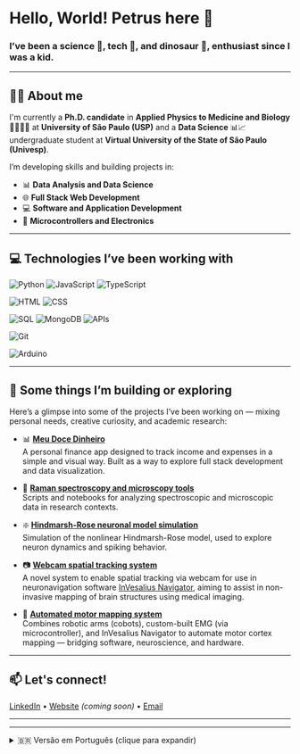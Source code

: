 # Hello, World! Petrus here 👾

<!-- You can also add a banner or image here -->

### I’ve been a science 🧪, tech 💾, and dinosaur 🦖, enthusiast since I was a kid.
---

## 👨‍🔬 About me

I'm currently a **Ph.D. candidate** in **Applied Physics to Medicine and Biology** 👩🏻‍🔬🩻 at **University of São Paulo (USP)** and a **Data Science** 📊📈 undergraduate student at **Virtual University of the State of São Paulo (Univesp)**.

I’m developing skills and building projects in:
- 📊 **Data Analysis and Data Science**
- 🌐 **Full Stack Web Development**
- 💻 **Software and Application Development**
- 🤖 **Microcontrollers and Electronics**

---

## 💻 Technologies I’ve been working with

<!-- LANGUAGES -->
![Python](https://img.shields.io/badge/Python-3776AB?style=for-the-badge&logo=python&logoColor=white)
![JavaScript](https://img.shields.io/badge/JavaScript-F7DF1E?style=for-the-badge&logo=javascript&logoColor=black)
![TypeScript](https://img.shields.io/badge/TypeScript-3178C6?style=for-the-badge&logo=typescript&logoColor=white)

<!-- FRONT-END -->
![HTML](https://img.shields.io/badge/HTML5-E34F26?style=for-the-badge&logo=html5&logoColor=white)
![CSS](https://img.shields.io/badge/CSS3-1572B6?style=for-the-badge&logo=css3&logoColor=white)

<!-- BACK-END / DB -->
![SQL](https://img.shields.io/badge/SQL-336791?style=for-the-badge&logo=postgresql&logoColor=white)
![MongoDB](https://img.shields.io/badge/MongoDB-47A248?style=for-the-badge&logo=mongodb&logoColor=white)
![APIs](https://img.shields.io/badge/APIs-000000?style=for-the-badge&logo=cloudflare&logoColor=white)

<!-- TOOLS -->
![Git](https://img.shields.io/badge/Git-F05032?style=for-the-badge&logo=git&logoColor=white)

<!-- HARDWARE -->
![Arduino](https://img.shields.io/badge/Arduino-00979D?style=for-the-badge&logo=arduino&logoColor=white)

---

## 🧪 Some things I’m building or exploring

Here’s a glimpse into some of the projects I’ve been working on — mixing personal needs, creative curiosity, and academic research:

- 📊 **[Meu Doce Dinheiro](https://github.com/PetrusKirsten/meu-doce-dinheiro)**  
  A personal finance app designed to track income and expenses in a simple and visual way. Built as a way to explore full stack development and data visualization.

- 🔬 **[Raman spectroscopy and microscopy tools](https://github.com/PetrusKirsten/RamanAnalysis)**  
  Scripts and notebooks for analyzing spectroscopic and microscopic data in research contexts.

- ❇️ **[Hindmarsh-Rose neuronal model simulation](https://github.com/PetrusKirsten/simulacao-neuronal-HR)**  
  Simulation of the nonlinear Hindmarsh-Rose model, used to explore neuron dynamics and spiking behavior.

- 📷 **[Webcam spatial tracking system](https://github.com/PetrusKirsten/webcam_for_nTMS)**  
  A novel system to enable spatial tracking via webcam for use in neuronavigation software [InVesalius Navigator](https://invesalius.github.io/), aiming to assist in non-invasive mapping of brain structures using medical imaging.

- 🧠 **[Automated motor mapping system](https://github.com/PetrusKirsten/inv3_plugins/tree/main/automated_mapping)**  
  Combines robotic arms (cobots), custom-built EMG (via microcontroller), and InVesalius Navigator to automate motor cortex mapping — bridging software, neuroscience, and hardware.

---

## 📫 Let's connect!

[LinkedIn](https://www.linkedin.com/in/petrus-kirsten) • [Website](https://github.com/PetrusKirsten) _(coming soon)_ • [Email](mailto:petrus.kirsten@gmail.com)

---

---

<details>
  <summary>🇧🇷 Versão em Português (clique para expandir)</summary>

# Olá, mundo! Petrus por aqui 👾

<!-- Você também pode adicionar um banner ou imagem aqui -->

### Desde pequeno, sou fascinado por ciência 🧪, tecnologia 💾 e… dinossauros 🦖.
---

## 👨‍🔬 Sobre mim

Atualmente sou **doutorando em Física Aplicada à Medicina e Biologia** 👩🏻‍🔬🩻 pela **Universidade de São Paulo (USP)** e estudante de **Bacharelado em Ciência de Dados** 📊📈 pela **Universidade Virtual do Estado de São Paulo (Univesp)**.

Tenho desenvolvido habilidades e construído projetos nas áreas de:
- 📊 **Análise de Dados e Ciência de Dados**
- 🌐 **Desenvolvimento Web Full Stack**
- 💻 **Desenvolvimento de Software e Aplicativos**
- 🤖 **Microcontroladores e Eletrônica**

---

## 💻 Tecnologias com que tenho trabalhado

<!-- LINGUAGENS -->
![Python](https://img.shields.io/badge/Python-3776AB?style=for-the-badge&logo=python&logoColor=white)
![JavaScript](https://img.shields.io/badge/JavaScript-F7DF1E?style=for-the-badge&logo=javascript&logoColor=black)
![TypeScript](https://img.shields.io/badge/TypeScript-3178C6?style=for-the-badge&logo=typescript&logoColor=white)

<!-- FRONT-END -->
![HTML](https://img.shields.io/badge/HTML5-E34F26?style=for-the-badge&logo=html5&logoColor=white)
![CSS](https://img.shields.io/badge/CSS3-1572B6?style=for-the-badge&logo=css3&logoColor=white)

<!-- BACK-END / DB -->
![SQL](https://img.shields.io/badge/SQL-336791?style=for-the-badge&logo=postgresql&logoColor=white)
![MongoDB](https://img.shields.io/badge/MongoDB-47A248?style=for-the-badge&logo=mongodb&logoColor=white)
![APIs](https://img.shields.io/badge/APIs-000000?style=for-the-badge&logo=cloudflare&logoColor=white)

<!-- FERRAMENTAS -->
![Git](https://img.shields.io/badge/Git-F05032?style=for-the-badge&logo=git&logoColor=white)

<!-- HARDWARE -->
![Arduino](https://img.shields.io/badge/Arduino-00979D?style=for-the-badge&logo=arduino&logoColor=white)

---

## 🧪 Alguns projetos que venho desenvolvendo ou explorando

Aqui vai uma amostra dos projetos em que tenho trabalhado — misturando necessidades pessoais, curiosidade criativa e pesquisa acadêmica:

- 📊 **[Meu Doce Dinheiro](https://github.com/PetrusKirsten/meu-doce-dinheiro)**  
  Um app de finanças pessoais para acompanhar receitas e despesas de forma simples e visual. Criado como forma de praticar desenvolvimento full stack e visualização de dados.

- 🔬 **[Ferramentas para análise de espectroscopia Raman e microscopia](https://github.com/PetrusKirsten/RamanAnalysis)**  
  Scripts e notebooks para análise de dados espectroscópicos e microscópicos em contextos de pesquisa.

- ❇️ **[Simulação do modelo neuronal Hindmarsh-Rose](https://github.com/PetrusKirsten/simulacao-neuronal-HR)**  
  Simulação do modelo não-linear Hindmarsh-Rose, usado para estudar o comportamento dinâmico e pulsátil de neurônios.

- 📷 **[Sistema de rastreamento espacial via webcam](https://github.com/PetrusKirsten/webcam_for_nTMS)**  
  Um sistema alternativo de rastreamento espacial por webcam para o software de neuronavegação [InVesalius Navigator](https://invesalius.github.io/), com o objetivo de auxiliar no mapeamento cerebral não-invasivo utilizando imagens médicas.

- 🧠 **[Sistema automatizado de mapeamento motor](https://github.com/PetrusKirsten/inv3_plugins/tree/main/automated_mapping)**  
  Integra braços robóticos (cobots), EMG feito com microcontrolador e o InVesalius Navigator para automatizar o mapeamento do córtex motor — unindo software, neurociência e hardware.

---

## 📫 Vamos nos conectar?

[LinkedIn](https://www.linkedin.com/in/petrus-kirsten) • [Site pessoal](https://github.com/PetrusKirsten) _(em breve)_ • [Email](mailto:petrus.kirsten@gmail.com)

---

